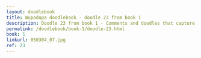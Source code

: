 ```yaml
---
layout: doodlebook
title: Wupadupa doodlebook - doodle 23 from book 1
description: Doodle 23 from book 1 - Comments and doodles that capture the essence of this event  
permalink: /doodlebook/book-1/doodle-23.html
book: 1
linkurl: 050304_07.jpg
ref: 23
---	  
```

																																																																							
